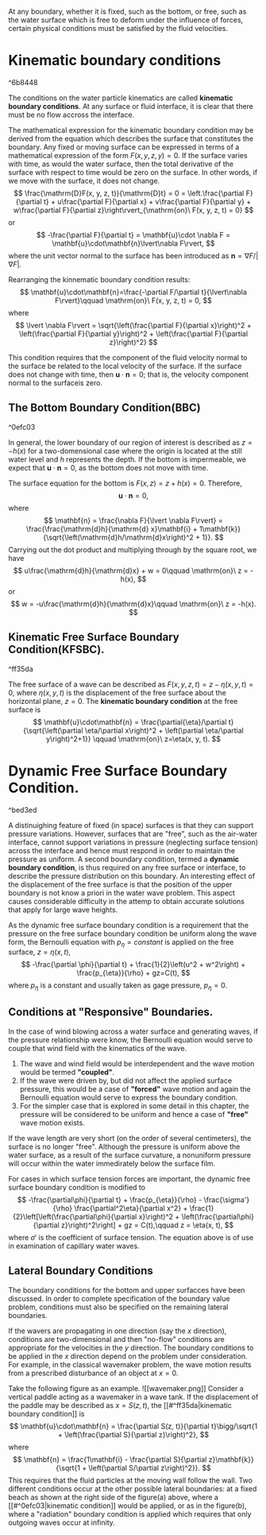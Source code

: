 At any boundary, whether it is fixed, 
  such as the bottom, or free, 
  such as the water surface 
  which is free to deform under the influence of forces, 
  certain physical conditions must be satisfied by the fluid velocities.
# Kinematic boundary conditions

^6b8448

The conditions on the water particle kinematics are called **kinematic boundary conditions**.
At any surface or fluid interface, 
  it is clear that there must be no flow accross the interface.

The mathematical expression
  for the kinematic boundary condition
  may be derived from
  the equation 
  which describes the surface 
  that constitutes the boundary.
Any fixed or moving surface 
  can be expressed in  terms of
   a mathematical expression of the form $F(x, y, z, y) = 0$.
If the surface varies with time, 
  as would the water surface,
  then the total derivative of  the surface
  with respect to time would be zero on the surface.
In other words, if we move with the surface, it does not change.
$$
\frac{\mathrm{D}F(x, y, z, t)}{\mathrm{D}t} = 0 = \left.\frac{\partial F}{\partial t} + u\frac{\partial F}{\partial x} + v\frac{\partial F}{\partial y} + w\frac{\partial F}{\partial z}\right\rvert_{\mathrm{on}\ F(x, y, z, t) = 0}
$$
or
$$
-\frac{\partial F}{\partial t} = \mathbf{u}\cdot \nabla F = \mathbf{u}\cdot\mathbf{n}\lvert\nabla F\rvert,
$$
where the unit vector normal to the surface has been introduced as $\mathbf{n} = \nabla F/\lvert\nabla F\rvert$.

Rearranging the kinnematic boundary condition results:
$$
\mathbf{u}\cdot\mathbf{n}=\frac{-\partial F/\partial t}{\lvert\nabla F\rvert}\qquad \mathrm{on}\ F(x, y, z, t) = 0,
$$
where
$$
\lvert \nabla F\rvert = \sqrt{\left(\frac{\partial F}{\partial x}\right)^2 + \left(\frac{\partial F}{\partial y}\right)^2 + \left(\frac{\partial F}{\partial z}\right)^2}
$$

This condition requires that
  the component of the fluid velocity normal to the surface
  be related to the local velocity of the surface.
If the surface does not change with time, then $\mathbf{u}\cdot \mathbf{n} = 0$;
  that is, the velocity component normal to the surfaceis zero.

## The Bottom Boundary Condition(BBC)

^0efc03

In general, the lower boundary of our region of interest
  is described as $z=-h(x)$ 
  for a two-domensional case
  where the origin is located at the still water level
  and $h$ represents the depth.
If the bottom is impermeable, 
  we expect that $\mathbf{u}\cdot\mathbf{n}=0$,
  as the bottom does not move with time.

The surface equation for the bottom is
  $F(x, z) = z + h(x) = 0$.
Therefore,
$$
\mathbf{u}\cdot\mathbf{n} = 0,
$$
  where 
$$
\mathbf{n} = \frac{\nabla F}{\lvert \nabla F\rvert} = \frac{\frac{\mathrm{d}h}{\mathrm{d} x}\mathbf{i} + 1\mathbf{k}} {\sqrt{\left(\mathrm{d}h/\mathrm{d}x\right)^2 + 1}}.
$$
Carrying out the dot product 
  and multiplying through by the square root,
  we have
$$
u\frac{\mathrm{d}h}{\mathrm{d}x}  + w = 0\qquad \mathrm{on}\ z = -h(x),
$$
  or 
$$
w = -u\frac{\mathrm{d}h}{\mathrm{d}x}\qquad \mathrm{on}\ z = -h(x).  
$$

## Kinematic Free Surface Boundary Condition(KFSBC). 

^ff35da

The free surface of a wave 
  can be described as $F(x, y, z, t) = z - \eta(x, y, t)=  0$,
  where $\eta(x, y, t)$ is the displacement 
  of the free surface about the horizontal plane, $z=0$.
The **kinematic boundary condition** at the free surface is
$$
\mathbf{u}\cdot\mathbf{n} 
= \frac{\partial{\eta}/\partial t}{\sqrt{\left(\partial \eta/\partial x\right)^2 + \left(\partial \eta/\partial y\right)^2+1}}
\qquad \mathrm{on}\ z=\eta(x, y, t).
$$

# Dynamic Free Surface Boundary Condition.

^bed3ed

A distinuighing feature of fixed (in space) surfaces
  is that they can support pressure variations.
However, surfaces that are "free",
  such as the air-water interface,
  cannot support variations in pressure (neglecting surface tension)
  across the interface
  and hence must respond 
  in order to maintain the pressure as uniform.
A second boundary condition,
  termed a **dynamic boundary condition**,
  is thus required on any free surface or interface,
  to describe the pressure distribution on this boundary.
An interesting effect 
  of the displacement of the free surface
  is that the position of the upper boundary
  is not know a priori in the water wave problem.
This aspect causes considerable difficulty
  in the attemp to obtain accurate solutions
  that apply for large wave heights.

As the dynamic free surface boundary condition 
  is a requirement 
  that the pressure on the free surface boundary condition
  be uniform along the wave form, 
  the Bernoulli equation with $p_{\eta}=constant$ 
  is applied on the free surface, $z=\eta(x, t)$,
$$
-\frac{\partial \phi}{\partial t} + \frac{1}{2}\left(u^2 + w^2\right) + \frac{p_{\eta}}{\rho} + gz=C(t),
$$
  where $p_{\eta}$ is a constant 
  and usually taken as gage pressure, $p_{\eta} =0$.

## Conditions at "Responsive" Boundaries.
In the case of wind blowing
  across a water surface and generating waves,
  if the pressure relationship were know,
  the Bernoulli equation would serve 
  to couple that wind field 
  with the kinematics of the wave.
1. The wave and wind field would be interdependent
      and the wave motion would be termed **"coupled"**.
2. If the wave were driven by,
      but did not affect the applied surface pressure,
      this would be a case of **"forced"** wave motion
      and again the Bernoulli equation would serve
      to express the boundary condition.
3. For the simpler case 
      that is explored in some detail in this chapter,
      the pressure will be considered to be uniform
      and hence a case of **"free"** wave motion exists.

If the wave length are very short (on the order of several centimeters),
  the surface is no longer "free".
Although the pressure is uniform above the water surface,
  as a result of the surface curvature,
  a nonuniform pressure will occur within the water
  immedirately below the surface film.

For cases in which surface tension forces are important,
  the dynamic free surface boundary condition is modified to
$$
-\frac{\partial\phi}{\partial t} + \frac{p_{\eta}}{\rho} - \frac{\sigma'}{\rho}
\frac{\partial^2\eta}{\partial x^2} + \frac{1}{2}\left[\left(\frac{\partial\phi}{\partial x}\right)^2 + \left(\frac{\partial\phi}{\partial z}\right)^2\right] + gz = C(t),\qquad z = \eta(x, t),
$$
  where $\sigma'$ is the coefficient of surface tension.
The equation above is of use 
  in examination of capillary water waves.

## Lateral Boundary Conditions
The boundary conditions for the bottom and upper surfacces have been discussed.
In order to complete specification of the boundary value problem,
  conditions must also be specified on the remaining lateral boundaries.

If the wavers are propagating in one direction (say the $x$ direction),
  conditions are two-dimensional 
  and then "no-flow" conditions are appropriate
  for the velocities in the $y$ direction.
The boundary conditions to be applied
  in the $x$ direction
  depend on the problem under consideration.
For example, in the classical wavemaker problem, 
  the wave motion results from a prescribed disturbance of
  an object at $x=0$.

Take the following figure as an example.
![[wavemaker.png]]
Consider a vertical paddle acting as a wavemaker in a wave tank.
If the displacement of the paddle
  may be described as $x=S(z, t)$, 
  the [[#^ff35da|kinematic boundary condition]] is 
$$
\mathbf{u}\cdot\mathbf{n} = \frac{\partial S(z, t)}{\partial t}\bigg/\sqrt{1 + \left(\frac{\partial S}{\partial z}\right)^2},
$$
  where
$$
\mathbf{n} = \frac{1\mathbf{i} - \frac{\partial S}{\partial z}\mathbf{k}}{\sqrt{1 + \left(\partial S/\partial z\right)^2}}.
$$
This requires that the fluid particles at the moving wall follow the wall.
Two different conditions occur
  at the other possible lateral boundaries:
  at a fixed beach as shown at the right side of the figure(a) above,
  where a [[#^0efc03|kinematic condition]] would be applied,
  or as in the figure(b),
  where a "radiation" boundary condition is applied
  which requires that only outgoing waves occur at infinity.

